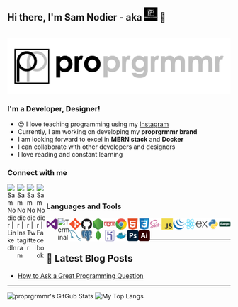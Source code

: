 <link rel="stylesheet" type="text/css" media="all" href="./style.css" />

## Hi there, I'm Sam Nodier - aka <img src="./profile_800-800.png" alt="proprgrmmr" width="30px" /> :100:

<br />

<img src="./web-logo.png" align="center" />

### I'm a Developer, Designer!
- :heart_eyes: I love teaching programming using my [Instagram][instagram]
- Currently, I am working on developing my __proprgrmmr brand__
- I am looking forward to excel in __MERN stack__ and __Docker__
- I can collaborate with other developers and designers
- I love reading and constant learning

### Connect with me

[<img align="left" alt="Sam Nodier | LinkedIn" width="22px" src="https://cdn.jsdelivr.net/npm/simple-icons@3.12.0/icons/linkedin.svg" />][linkedin]
[<img align="left" alt="Sam Nodier | Instagram" width="22px" src="https://cdn.jsdelivr.net/npm/simple-icons@3.12.0/icons/instagram.svg" />][instagram]
[<img align="left" alt="Sam Nodier | Twitter" width="22px" src="https://cdn.jsdelivr.net/npm/simple-icons@3.12.0/icons/twitter.svg" />][twitter]
[<img align="left" alt="Sam Nodier | Facebook" width="22px" src="https://cdn.jsdelivr.net/npm/simple-icons@3.12.0/icons/facebook.svg" />][facebook]

<br />

### Languages and Tools

<img src="https://raw.githubusercontent.com/devicons/devicon/40cd6bc89a299dc50ac289f8e3b071d0dff49d9c/icons/visualstudio/visualstudio-plain.svg" align="left" alt="Visual Studio Code" width="26px" />
<img src="https://www.flaticon.com/svg/static/icons/svg/346/346841.svg" align="left" alt="Terminal" width="26px" />
<img src="https://raw.githubusercontent.com/devicons/devicon/40cd6bc89a299dc50ac289f8e3b071d0dff49d9c/icons/git/git-original.svg" align="left" alt="Git" width="26px" />
<img src="https://raw.githubusercontent.com/devicons/devicon/40cd6bc89a299dc50ac289f8e3b071d0dff49d9c/icons/github/github-original.svg" align="left" alt="GitHub" width="26px" />
<img src="https://raw.githubusercontent.com/devicons/devicon/40cd6bc89a299dc50ac289f8e3b071d0dff49d9c/icons/nodejs/nodejs-original.svg" align="left" alt="Node.js" width="26px" >
<img src="https://raw.githubusercontent.com/devicons/devicon/40cd6bc89a299dc50ac289f8e3b071d0dff49d9c/icons/npm/npm-original-wordmark.svg" align="left" alt="NPM" width="26px" >
<img src="https://raw.githubusercontent.com/devicons/devicon/40cd6bc89a299dc50ac289f8e3b071d0dff49d9c/icons/chrome/chrome-original.svg" align="left" alt="Chrome" width="26px" >
<img src="https://raw.githubusercontent.com/devicons/devicon/40cd6bc89a299dc50ac289f8e3b071d0dff49d9c/icons/html5/html5-plain.svg" align="left" alt="HTML5" width="26px" />
<img src="https://raw.githubusercontent.com/devicons/devicon/40cd6bc89a299dc50ac289f8e3b071d0dff49d9c/icons/css3/css3-original.svg" align="left" alt="CSS3" width="26px" />
<img src="https://raw.githubusercontent.com/devicons/devicon/40cd6bc89a299dc50ac289f8e3b071d0dff49d9c/icons/sass/sass-original.svg" align="left" alt="Sass" width="26px" />
<img src="https://raw.githubusercontent.com/devicons/devicon/40cd6bc89a299dc50ac289f8e3b071d0dff49d9c/icons/javascript/javascript-original.svg" align="left" alt="JavaScript" width="26px" />
<img src="https://raw.githubusercontent.com/devicons/devicon/40cd6bc89a299dc50ac289f8e3b071d0dff49d9c/icons/jquery/jquery-original.svg" align="left" alt="jQuery" width="26px" />
<img src="https://raw.githubusercontent.com/devicons/devicon/40cd6bc89a299dc50ac289f8e3b071d0dff49d9c/icons/react/react-original.svg" align="left" alt="React" width="26px" />
<img src="https://raw.githubusercontent.com/devicons/devicon/40cd6bc89a299dc50ac289f8e3b071d0dff49d9c/icons/express/express-original.svg" align="left" alt="Express" width="26px" >
<img src="https://raw.githubusercontent.com/devicons/devicon/40cd6bc89a299dc50ac289f8e3b071d0dff49d9c/icons/python/python-original.svg" align="left" alt="Python" width="26px" />
<img src="https://raw.githubusercontent.com/devicons/devicon/40cd6bc89a299dc50ac289f8e3b071d0dff49d9c/icons/django/django-original.svg" align="left" alt="Django" width="26px" />
<img src="https://raw.githubusercontent.com/devicons/devicon/40cd6bc89a299dc50ac289f8e3b071d0dff49d9c/icons/mysql/mysql-original.svg" align="left" alt="MySQL" width="26px" />
<img src="https://raw.githubusercontent.com/devicons/devicon/40cd6bc89a299dc50ac289f8e3b071d0dff49d9c/icons/postgresql/postgresql-original.svg" align="left" alt="PostgreSQL" width="26px" >
<img src="https://raw.githubusercontent.com/devicons/devicon/40cd6bc89a299dc50ac289f8e3b071d0dff49d9c/icons/mongodb/mongodb-original.svg" align="left" alt="MongoDB" width="26px" />
<img src="https://raw.githubusercontent.com/devicons/devicon/40cd6bc89a299dc50ac289f8e3b071d0dff49d9c/icons/heroku/heroku-original.svg" align="left" alt="Heroku" width="26px" />
<img src="https://raw.githubusercontent.com/devicons/devicon/40cd6bc89a299dc50ac289f8e3b071d0dff49d9c/icons/docker/docker-original.svg" align="left" alt="Docker" width="26px" />
<img src="https://raw.githubusercontent.com/devicons/devicon/40cd6bc89a299dc50ac289f8e3b071d0dff49d9c/icons/photoshop/photoshop-plain.svg" align="left" alt="Photoshop" width="26px" />
<img src="https://raw.githubusercontent.com/devicons/devicon/40cd6bc89a299dc50ac289f8e3b071d0dff49d9c/icons/illustrator/illustrator-plain.svg" align="left" alt="Illustrator" width="26px" />

<br />
<br />

---

## :closed_book: Latest Blog Posts
<!-- BLOG-POST-LIST:START -->
- [How to Ask a Great Programming Question](https://dev.to/sam0132nodier/how-to-ask-a-great-programming-question-1jmj)
<!-- BLOG-POST-LIST:END -->

---

![proprgrmmr's GitGub Stats](https://github-readme-stats.vercel.app/api?username=sam0132nodier&show_icons=true&hide_border=true&bg_color=0,1e1e1e,565656,1e1e1e&title_color=fff&text_color=c0c0c0&icon_color=34a853)
![My Top Langs](https://github-readme-stats.vercel.app/api/top-langs/?username=sam0132nodier&show_icons=true&hide_border=true&bg_color=0,1e1e1e,565656,1e1e1e&title_color=fff&text_color=c0c0c0&icon_color=34a853)

[linkedin]: https://www.linkedin.com/in/iduhoze-sam-nodier-87901819b/
[instagram]: https://www.instagram.com/sam0132nodier
[twitter]: https://www.twitter.com/sam0132nodier
[facebook]: https://web.facebook.com/iduhoze.samnodier/